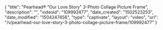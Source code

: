{
    "title": "Pearhead&reg; &quot;Our Love Story&quot; 3-Photo Collage Picture Frame",
    "description": "",
    "videoid": "109992477",
    "date_created": "1502523253",
    "date_modified": "1504247456",
    "type": "captivate",
    "layout": "video",
    "url": "\/v\/pearhead-our-love-story-3-photo-collage-picture-frame\/109992477"
}